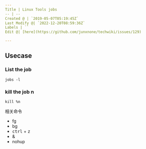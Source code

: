 ```yaml
---
Title | Linux Tools jobs
-- | --
Created @ | `2019-05-07T05:19:45Z`
Last Modify @| `2022-12-20T08:59:36Z`
Labels | ``
Edit @| [here](https://github.com/junxnone/techwiki/issues/129)

---
```

## Usecase

### List the job

```
jobs -l
```

### kill the job n

```
kill %n
```

相关命令
- fg
- bg
- <kbd>ctrl</kbd> + <kbd>z</kbd>
- &
- nohup
